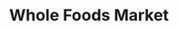 ---
title: "Whole Foods Market"
url: /toronto/whole-foods-market-bayview-avenue/
shop: Supermarkt
---